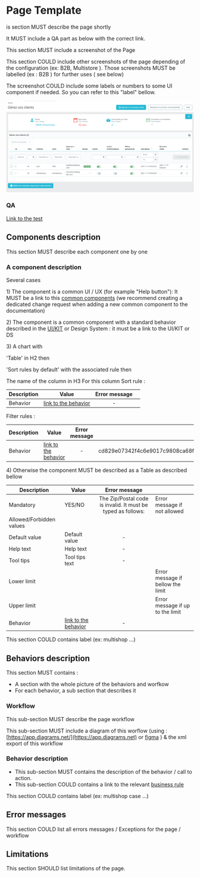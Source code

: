 # Page Template

is section MUST describe the page shortly

It MUST include a QA part as below with the correct link.&#x20;

This section MUST include a screenshot of the Page

This section COULD include other screenshots of the page depending of the configuration (ex: B2B, Multistore ). Those screenshots MUST be labelled (ex : B2B ) for further uses ( see below)

The screenshot COULD include some labels or numbers to some UI component if needed. So you can refer to this "label" bellow.

![](../../../.gitbook/assets/clients-listing.png)

### QA&#x20;

[Link to the test](https://build.prestashop-project.org/test-scenarios/)

## Components description

This section MUST describe each component one by one

### A component description

Several cases

1\) The component is a common UI / UX (for example "Help button"): It MUST be a link to this [common components](../../ux-ui/common-components.md) (we recommend creating a dedicated change request when adding a new common component to the documentation)

2\) The component is a common component with a standard behavior described in the [UI/KIT](https://build.prestashop.com/prestashop-ui-kit/?path=/story/modals--modal) or Design System : it must be a link to the UI/KIT or DS

3\) A chart with

&#x20;'Table' in H2 then   &#x20;

'Sort rules by default'  with the associated rule then &#x20;

The name of the column in  H3                                                            For this column                                                                                    Sort rule  :   &#x20;

<table><thead><tr><th>Description</th><th>Value</th><th align="center">Error message</th><th data-hidden></th></tr></thead><tbody><tr><td>Behavior</td><td><a href="page-template.md#behaviors-description">link to the behavior</a></td><td align="center">-</td><td></td></tr></tbody></table>

&#x20;                                                                                    &#x20;

Filter rules :&#x20;

<table><thead><tr><th>Description</th><th>Value</th><th align="center">Error message</th><th data-hidden></th></tr></thead><tbody><tr><td>Behavior</td><td><a href="page-template.md#behaviors-description">link to the behavior</a></td><td align="center">-</td><td>cd829e07342f4c6e9017c9808ca68fba</td></tr></tbody></table>

4\) Otherwise the component MUST be described as a Table as described bellow

<table><thead><tr><th>Description</th><th>Value</th><th align="center">Error message</th><th data-hidden></th></tr></thead><tbody><tr><td>Mandatory</td><td>YES/NO</td><td align="center">The Zip/Postal code is invalid. It must be typed as follows: </td><td>Error message if not allowed</td></tr><tr><td>Allowed/Forbidden values</td><td></td><td align="center"></td><td></td></tr><tr><td>Default value</td><td>Default value</td><td align="center">-</td><td></td></tr><tr><td>Help text</td><td>Help text</td><td align="center">-</td><td></td></tr><tr><td>Tool tips</td><td>Tool tips text</td><td align="center">-</td><td></td></tr><tr><td>Lower limit</td><td></td><td align="center"></td><td>Error message if bellow the limit</td></tr><tr><td>Upper limit</td><td></td><td align="center"></td><td>Error message if up to the limit</td></tr><tr><td>Behavior</td><td><a href="page-template.md#behaviors-description">link to the behavior</a></td><td align="center">-</td><td></td></tr></tbody></table>

This section COULD contains label (ex: multishop  ...)

## Behaviors description

This section MUST contains :

* A section with the whole picture of the behaviors and worfkow
* For each behavior, a sub section that describes it

### Workflow

This sub-section MUST describe the page workflow

This sub-section MUST include a diagram of this worflow (using : [https://app.diagrams.net/](https://app.diagrams.net) or [figma](https://www.figma.com/file/14ptOoCqDdmBqtmq1Grc5M/BO-Core-Cartography?node-id=0%3A1) ) & the xml export of this workflow

### Behavior description

* This sub-section MUST contains the description of the behavior / call to action.
* This sub-section COULD contains a link to the relevant [business rule](business-rules-template.md)

This section COULD contains label (ex: multishop case ...)

## Error messages

This section COULD list all errors messages / Exceptions for the page / workflow

## Limitations

This section SHOULD list limitations of the page.
